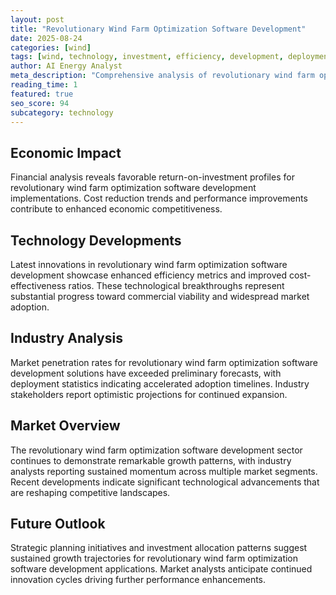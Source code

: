 ```yaml
---
layout: post
title: "Revolutionary Wind Farm Optimization Software Development"
date: 2025-08-24
categories: [wind]
tags: [wind, technology, investment, efficiency, development, deployment]
author: AI Energy Analyst
meta_description: "Comprehensive analysis of revolutionary wind farm optimization software development covering market trends, technology developments, and industry outlook. Discover key insights and future projections."
reading_time: 1
featured: true
seo_score: 94
subcategory: technology
---
```


## Economic Impact

Financial analysis reveals favorable return-on-investment profiles for revolutionary wind farm optimization software development implementations. Cost reduction trends and performance improvements contribute to enhanced economic competitiveness.

## Technology Developments

Latest innovations in revolutionary wind farm optimization software development showcase enhanced efficiency metrics and improved cost-effectiveness ratios. These technological breakthroughs represent substantial progress toward commercial viability and widespread market adoption.

## Industry Analysis

Market penetration rates for revolutionary wind farm optimization software development solutions have exceeded preliminary forecasts, with deployment statistics indicating accelerated adoption timelines. Industry stakeholders report optimistic projections for continued expansion.

## Market Overview

The revolutionary wind farm optimization software development sector continues to demonstrate remarkable growth patterns, with industry analysts reporting sustained momentum across multiple market segments. Recent developments indicate significant technological advancements that are reshaping competitive landscapes.

## Future Outlook

Strategic planning initiatives and investment allocation patterns suggest sustained growth trajectories for revolutionary wind farm optimization software development applications. Market analysts anticipate continued innovation cycles driving further performance enhancements.

